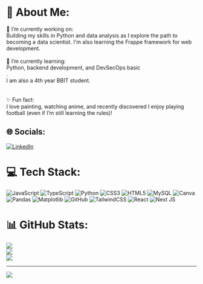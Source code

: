 # 💫 About Me:
🌱 I’m currently working on:<br>Building my skills in Python and data analysis as I explore the path to becoming a data scientist. I'm also learning the Frappe framework for web development.<br><br>🎯 I’m currently learning:<br>Python, backend development, and DevSecOps basic<br>.<br>I am also a 4th year BBIT student.<br><br><br>✨ Fun fact:<br>I love painting, watching anime, and recently discovered I enjoy playing football (even if I’m still learning the rules)!


## 🌐 Socials:
[![LinkedIn](https://img.shields.io/badge/LinkedIn-%230077B5.svg?logo=linkedin&logoColor=white)](https://linkedin.com/in/https://www.linkedin.com/in/hafeeza-shazad-66546929b/) 

# 💻 Tech Stack:
![JavaScript](https://img.shields.io/badge/javascript-%23323330.svg?style=for-the-badge&logo=javascript&logoColor=%23F7DF1E) ![TypeScript](https://img.shields.io/badge/typescript-%23007ACC.svg?style=for-the-badge&logo=typescript&logoColor=white) ![Python](https://img.shields.io/badge/python-3670A0?style=for-the-badge&logo=python&logoColor=ffdd54) ![CSS3](https://img.shields.io/badge/css3-%231572B6.svg?style=for-the-badge&logo=css3&logoColor=white) ![HTML5](https://img.shields.io/badge/html5-%23E34F26.svg?style=for-the-badge&logo=html5&logoColor=white) ![MySQL](https://img.shields.io/badge/mysql-4479A1.svg?style=for-the-badge&logo=mysql&logoColor=white) ![Canva](https://img.shields.io/badge/Canva-%2300C4CC.svg?style=for-the-badge&logo=Canva&logoColor=white) ![Pandas](https://img.shields.io/badge/pandas-%23150458.svg?style=for-the-badge&logo=pandas&logoColor=white) ![Matplotlib](https://img.shields.io/badge/Matplotlib-%23ffffff.svg?style=for-the-badge&logo=Matplotlib&logoColor=black) ![GitHub](https://img.shields.io/badge/github-%23121011.svg?style=for-the-badge&logo=github&logoColor=white) ![TailwindCSS](https://img.shields.io/badge/tailwindcss-%2338B2AC.svg?style=for-the-badge&logo=tailwind-css&logoColor=white) ![React](https://img.shields.io/badge/react-%2320232a.svg?style=for-the-badge&logo=react&logoColor=%2361DAFB) ![Next JS](https://img.shields.io/badge/Next-black?style=for-the-badge&logo=next.js&logoColor=white)
# 📊 GitHub Stats:
![](https://github-readme-stats.vercel.app/api?username=Hafeeza-shazad&theme=transparent&hide_border=false&include_all_commits=false&count_private=false)<br/>
![](https://nirzak-streak-stats.vercel.app/?user=Hafeeza-shazad&theme=transparent&hide_border=false)<br/>
![](https://github-readme-stats.vercel.app/api/top-langs/?username=Hafeeza-shazad&theme=transparent&hide_border=false&include_all_commits=false&count_private=false&layout=compact)

---
[![](https://visitcount.itsvg.in/api?id=Hafeeza-shazad&icon=0&color=0)](https://visitcount.itsvg.in)

<!-- Proudly created with GPRM ( https://gprm.itsvg.in ) -->

